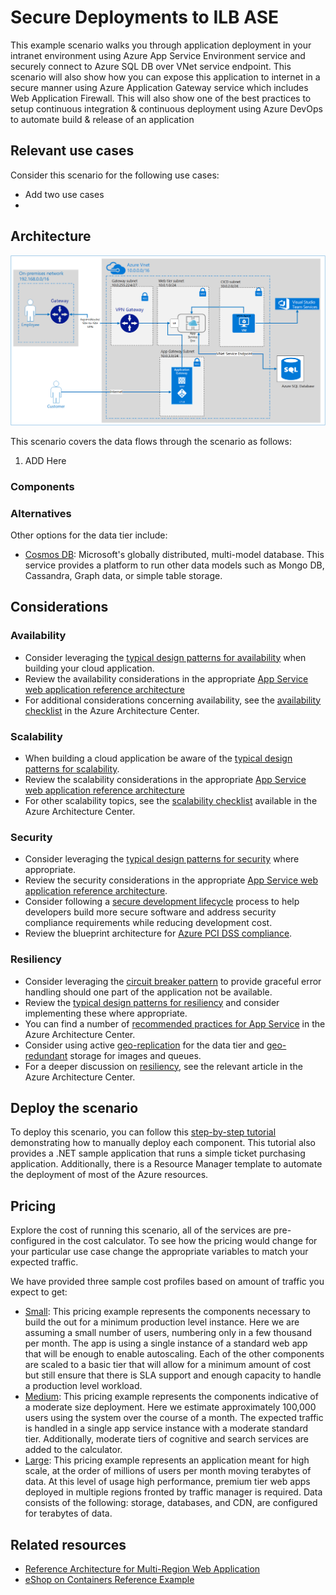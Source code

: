 # Secure Deployments to ILB ASE

This example scenario walks you through application deployment in your intranet environment using Azure App Service Environment service and securely connect to Azure SQL DB over VNet service endpoint. This scenario will also show how you can expose this application to internet in a secure manner using Azure Application Gateway service which includes Web Application Firewall. This will also show one of the best practices to setup continuous integration & continuous deployment using Azure DevOps to automate build & release of an application

## Relevant use cases

Consider this scenario for the following use cases:

* Add two use cases
* 

## Architecture

![Sample scenario architecture for Secure ILB ASE Deployment ][architecture]

This scenario covers the data flows through the scenario as follows:

1. ADD Here

### Components



### Alternatives


Other options for the data tier include:

* [Cosmos DB](/azure/cosmos-db/introduction): Microsoft's globally distributed, multi-model database. This service provides a platform to run other data models such as Mongo DB, Cassandra, Graph data, or simple table storage.

## Considerations

### Availability

* Consider leveraging the [typical design patterns for availability][design-patterns-availability] when building your cloud application.
* Review the availability considerations in the appropriate [App Service web application reference architecture][app-service-reference-architecture]
* For additional considerations concerning availability, see the [availability checklist][availability] in the Azure Architecture Center.

### Scalability

* When building a cloud application be aware of the [typical design patterns for scalability][design-patterns-scalability].
* Review the scalability considerations in the appropriate [App Service web application reference architecture][app-service-reference-architecture]
* For other scalability topics, see the [scalability checklist][scalability] available in the Azure Architecture Center.

### Security

* Consider leveraging the [typical design patterns for security][design-patterns-security] where appropriate.
* Review the security considerations in the appropriate [App Service web application reference architecture][app-service-reference-architecture].
* Consider following a [secure development lifecycle][secure-development] process to help developers build more secure software and address security compliance requirements while reducing development cost.
* Review the blueprint architecture for [Azure PCI DSS compliance][pci-dss-blueprint].

### Resiliency

* Consider leveraging the [circuit breaker pattern][circuit-breaker] to provide graceful error handling should one part of the application not be available.
* Review the [typical design patterns for resiliency][design-patterns-resiliency] and consider implementing these where appropriate.
* You can find a number of [recommended practices for App Service][resiliency-app-service] in the Azure Architecture Center.
* Consider using active [geo-replication][sql-geo-replication] for the data tier and [geo-redundant][storage-geo-redudancy] storage for images and queues.
* For a deeper discussion on [resiliency][resiliency], see the relevant article in the Azure Architecture Center.

## Deploy the scenario

To deploy this scenario, you can follow this [step-by-step tutorial][end-to-end-walkthrough] demonstrating how to manually deploy each component. This tutorial also provides a .NET sample application that runs a simple ticket purchasing application. Additionally, there is a Resource Manager template to automate the deployment of most of the Azure resources.

## Pricing

Explore the cost of running this scenario, all of the services are pre-configured in the cost calculator. To see how the pricing would change for your particular use case change the appropriate variables to match your expected traffic.

We have provided three sample cost profiles based on amount of traffic you expect to get:

* [Small][small-pricing]: This pricing example represents the components necessary to build the out for a minimum production level instance. Here we are assuming a small number of users, numbering only in a few thousand per month. The app is using a single instance of a standard web app that will be enough to enable autoscaling. Each of the other components are scaled to a basic tier that will allow for a minimum amount of cost but still ensure that there is SLA support and enough capacity to handle a production level workload.
* [Medium][medium-pricing]: This pricing example represents the components indicative of a moderate size deployment. Here we estimate approximately 100,000 users using the system over the course of a month. The expected traffic is handled in a single app service instance with a moderate standard tier. Additionally, moderate tiers of cognitive and search services are added to the calculator.
* [Large][large-pricing]: This pricing example represents an application meant for high scale, at the order of millions of users per month moving terabytes of data. At this level of usage high performance, premium tier web apps deployed in multiple regions fronted by traffic manager is required. Data consists of the following: storage, databases, and CDN, are configured for terabytes of data.

## Related resources

* [Reference Architecture for Multi-Region Web Application][multi-region-web-app]
* [eShop on Containers Reference Example][microservices-ecommerce]

<!-- links -->
[architecture]: ./media/ilb-ase-architecture.png
[small-pricing]: https://azure.com/e/90fbb6a661a04888a57322985f9b34ac
[medium-pricing]: https://azure.com/e/38d5d387e3234537b6859660db1c9973
[large-pricing]: https://azure.com/e/f07f99b6c3134803a14c9b43fcba3e2f
[app-service-reference-architecture]: ../../reference-architectures/app-service-web-app/basic-web-app.md
[availability]: /azure/architecture/checklist/availability
[circuit-breaker]: /azure/architecture/patterns/circuit-breaker
[design-patterns-availability]: /azure/architecture/patterns/category/availability
[design-patterns-resiliency]: /azure/architecture/patterns/category/resiliency
[design-patterns-scalability]: /azure/architecture/patterns/category/performance-scalability
[design-patterns-security]: /azure/architecture/patterns/category/security
[docs-application-insights]: /azure/application-insights/app-insights-overview
[docs-b2c]: /azure/active-directory-b2c/active-directory-b2c-overview
[docs-cdn]: /azure/cdn/cdn-overview
[docs-container-instances]: /azure/container-instances/
[docs-kubernetes-service]: /azure/aks/
[docs-functions]: /azure/azure-functions/functions-overview
[docs-redis-cache]: /azure/redis-cache/cache-overview
[docs-search]: /azure/search/search-what-is-azure-search
[docs-service-fabric]: /azure/service-fabric/
[docs-sentiment-analysis]: /azure/cognitive-services/welcome
[docs-sql-database]: /azure/sql-database/sql-database-technical-overview
[docs-storage-blobs]: /azure/storage/blobs/storage-blobs-introduction
[docs-storage-queues]: /azure/storage/queues/storage-queues-introduction
[docs-traffic-manager]: /azure/traffic-manager/traffic-manager-overview
[docs-webapps]: /azure/app-service/app-service-web-overview
[end-to-end-walkthrough]: https://github.com/Azure/fta-internalbusinessapps/blob/master/appmodernization/app-service-environment/ase-walkthrough.md
[microservices-ecommerce]: https://github.com/dotnet-architecture/eShopOnContainers
[multi-region-web-app]: /azure/architecture/reference-architectures/app-service-web-app/multi-region
[pci-dss-blueprint]: /azure/security/blueprints/payment-processing-blueprint
[resiliency-app-service]: /azure/architecture/checklist/resiliency-per-service#app-service
[resiliency]: /azure/architecture/checklist/resiliency
[scalability]: /azure/architecture/checklist/scalability
[secure-development]: https://www.microsoft.com/SDL/process/design.aspx
[sql-geo-replication]: /azure/sql-database/sql-database-geo-replication-overview
[storage-geo-redudancy]: /azure/storage/common/storage-redundancy-grs
